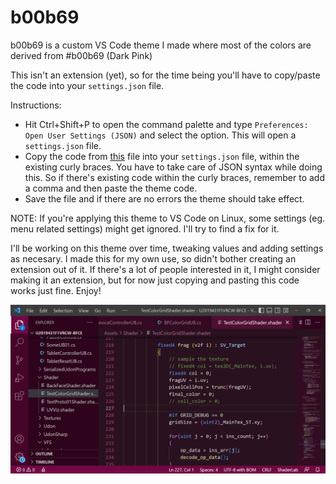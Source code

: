 # b00b69
b00b69 is a custom VS Code theme I made where most of the colors are derived from #b00b69 (Dark Pink)

This isn't an extension (yet), so for the time being you'll have to copy/paste the code into your ```settings.json``` file.

Instructions:
* Hit Ctrl+Shift+P to open the command palette and type ```Preferences: Open User Settings (JSON)``` and select the option. This will open a ```settings.json``` file.
* Copy the code from [this](https://github.com/Demkeys/b00b69/blob/main/settings.json) file into your ```settings.json``` file, within the existing curly braces. You have to take care of JSON syntax while doing this. So if there's existing code within the curly braces, remember to add a comma and then paste the theme code.  
* Save the file and if there are no errors the theme should take effect.

NOTE: If you're applying this theme to VS Code on Linux, some settings (eg. menu related settings) might get ignored. I'll try to find a fix for it.

I'll be working on this theme over time, tweaking values and adding settings as necesary. I made this for my own use, so didn't bother creating an extension out of it. If there's a lot of people interested in it, I might consider making it an extension, but for now just copying and pasting this code works just fine. Enjoy!

![](https://github.com/Demkeys/b00b69/blob/main/b00b69screencap.png)
